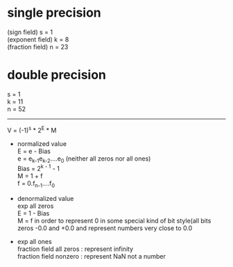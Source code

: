 # single precision  
(sign field) s = 1  
(exponent field) k = 8  
(fraction field) n = 23
# double precision  
s = 1  
k = 11  
n = 52

---
V = (-1)<sup>s</sup> * 2<sup>E</sup> * M

* normalized value  
E = e - Bias  
e = e<sub>k-1</sub>e<sub>k-2</sub>....e<sub>0</sub> (neither all zeros nor all ones)  
Bias = 2<sup>k - 1</sup> - 1   
M = 1 + f  
f = 0.f<sub>n-1</sub>....f<sub>0</sub>

* denormalized value  
exp all zeros  
E = 1 - Bias  
M = f 
in order to represent 0 in some special kind of bit style(all bits zeros  -0.0 and +0.0
and represent numbers very close to 0.0

* exp all ones  
fraction field all zeros :  represent infinity  
fraction field nonzero  : represent NaN not a number

